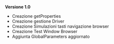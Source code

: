 **Versione 1.0**
- Creazione getProperties
- Creazione gestione Driver
- Creazione Simulazioni tasti navigazione browser
- Creazione Test Window Browser 
- Aggiunta GlobalParameters aggiornato